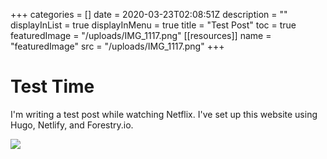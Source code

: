 +++
categories = []
date = 2020-03-23T02:08:51Z
description = ""
displayInList = true
displayInMenu = true
title = "Test Post"
toc = true
featuredImage = "/uploads/IMG_1117.png"
[[resources]]
    name = "featuredImage"
    src = "/uploads/IMG_1117.png"
+++

# Test Time

I'm writing a test post while watching Netflix. I've set up this website using Hugo, Netlify, and Forestry.io.

![](/uploads/DA52B290-6929-4761-90D9-41726CC57C49.png)